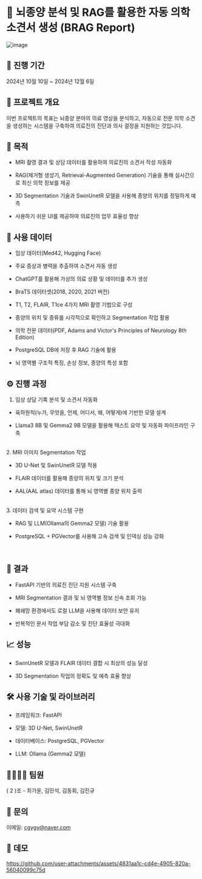 # 🧠 뇌종양 분석 및 RAG를 활용한 자동 의학 소견서 생성 (BRAG Report)
![image](https://github.com/user-attachments/assets/d3b27a1b-bbe4-4b68-8b69-d1ae21581d3d)

## 📅 진행 기간

2024년 10월 10일 ~ 2024년 12월 6일

## 🚩 프로젝트 개요

이번 프로젝트의 목표는 뇌종양 분야의 의료 영상을 분석하고, 자동으로 전문 의학 소견을 생성하는 시스템을 
구축하여 의료진의 진단과 의사 결정을 지원하는 것입니다.

## 🎯 목적

* MRI 촬영 결과 및 상담 데이터를 활용하여 의료진의 소견서 작성 자동화

* RAG(제거형 생성기, Retrieval-Augmented Generation) 기술을 통해 실시간으로 최신 의학 정보를 제공

* 3D Segmentation 기술과 SwinUnetR 모델을 사용해 종양의 위치를 정밀하게 예측

* 사용하기 쉬운 UI를 제공하여 의료진의 업무 효율성 향상

## 📂 사용 데이터

* 임상 데이터(Med42, Hugging Face)

* 주요 증상과 병력을 추출하여 소견서 자동 생성

* ChatGPT를 활용해 가상의 의료 상황 및 데이터를 추가 생성

* BraTS 데이터셋(2018, 2020, 2021 버전)

* T1, T2, FLAIR, T1ce 4가지 MRI 촬영 기법으로 구성

* 종양의 위치 및 종류를 시각적으로 확인하고 Segmentation 작업 활용

* 의학 전문 데이터(PDF, Adams and Victor's Principles of Neurology 8th Edition)

* PostgreSQL DB에 저장 후 RAG 기술에 활용

* 뇌 영역별 구조적 특징, 손상 정보, 종양의 특성 포함

## ⚙️ 진행 과정

1. 임상 상담 기록 분석 및 소견서 자동화

* 육하원칙(누가, 무엇을, 언제, 어디서, 왜, 어떻게)에 기반한 모델 설계

* Llama3 8B 및 Gemma2 9B 모델을 활용해 텍스트 요약 및 자동화 파이프라인 구축
<br>  
2. MRI 이미지 Segmentation 작업

* 3D U-Net 및 SwinUnetR 모델 적용

* FLAIR 데이터를 활용해 종양의 위치 및 크기 분석

* AAL(AAL atlas) 데이터를 통해 뇌 영역별 종양 위치 출력
<br>
3. 데이터 검색 및 요약 시스템 구현

* RAG 및 LLM(Ollama의 Gemma2 모델) 기술 활용

* PostgreSQL + PGVector를 사용해 고속 검색 및 인덱싱 성능 강화
<br>

## 🚀 결과

* FastAPI 기반의 의료진 진단 지원 시스템 구축

* MRI Segmentation 결과 및 뇌 영역별 정보 신속 조회 가능

* 폐쇄망 환경에서도 로컬 LLM을 사용해 데이터 보안 유지

* 반복적인 문서 작업 부담 감소 및 진단 효율성 극대화

## 📈 성능

* SwinUnetR 모델과 FLAIR 데이터 결합 시 최상의 성능 달성

* 3D Segmentation 작업의 정확도 및 예측 효율 향상

## 🛠️ 사용 기술 및 라이브러리

* 프레임워크: FastAPI

* 모델: 3D U-Net, SwinUnetR

* 데이터베이스: PostgreSQL, PGVector

* LLM: Ollama (Gemma2 모델)

## 👨‍👩‍👧‍👦 팀원

( 2 )조 - 최가윤, 김민석, 김동휘, 김진규 

## 📧 문의

이메일: cgygy@naver.com

## 🌟 데모 
https://github.com/user-attachments/assets/4831aa1c-cd4e-4905-820a-56040099c75d

